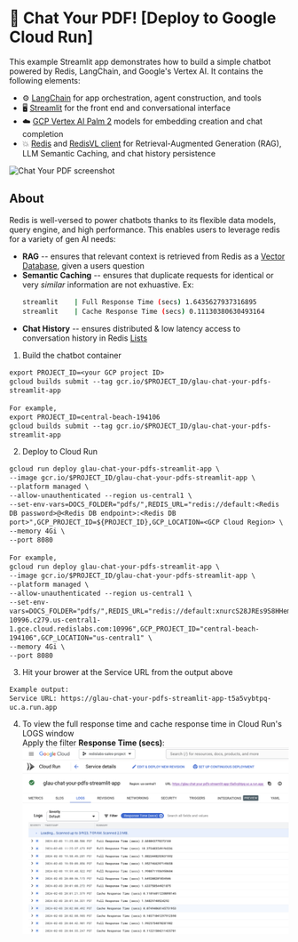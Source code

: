 # 📃 Chat Your PDF! [Deploy to Google Cloud Run]

This example Streamlit app demonstrates how to build a simple chatbot powered by Redis, LangChain, and Google's Vertex AI. It contains the following elements:

- ⚙️ [LangChain](https://python.langchain.com/docs/get_started/introduction.html) for app orchestration, agent construction, and tools
- 🖥️ [Streamlit](https://docs.streamlit.io/knowledge-base/tutorials/build-conversational-apps) for the front end and conversational interface
- ☁️ [GCP Vertex AI Palm 2](https://cloud.google.com/vertex-ai/docs/generative-ai/start/quickstarts/api-quickstart) models for embedding creation and chat completion
- 💥 [Redis](https://redis.io) and [RedisVL client](https://redisvl.com) for Retrieval-Augmented Generation (RAG), LLM Semantic Caching, and chat history persistence

![Chat Your PDF screenshot](https://github.com/RedisVentures/gcp-redis-llm-stack/assets/20304844/fdf24716-965a-4a66-88b2-761427ff61c0)

## About
Redis is well-versed to power chatbots thanks to its flexible data models, query engine, and high performance. This enables users to leverage redis for a variety of gen AI needs:
- **RAG** -- ensures that relevant context is retrieved from Redis as a [Vector Database](https://redis.com/solutions/use-cases/vector-database), given a users question
- **Semantic Caching** -- ensures that duplicate requests for identical or very *similar* information are not exhuastive. Ex:
    ```bash
    streamlit    | Full Response Time (secs) 1.6435627937316895
    streamlit    | Cache Response Time (secs) 0.11130380630493164
    ```
- **Chat History** -- ensures distributed & low latency access to conversation history in Redis [Lists](https://redis.io/docs/data-types/lists/)

    
1) Build the chatbot container
```
export PROJECT_ID=<your GCP project ID>
gcloud builds submit --tag gcr.io/$PROJECT_ID/glau-chat-your-pdfs-streamlit-app

For example,
export PROJECT_ID=central-beach-194106
gcloud builds submit --tag gcr.io/$PROJECT_ID/glau-chat-your-pdfs-streamlit-app
```
     
2) Deploy to Cloud Run
```
gcloud run deploy glau-chat-your-pdfs-streamlit-app \
--image gcr.io/$PROJECT_ID/glau-chat-your-pdfs-streamlit-app \
--platform managed \
--allow-unauthenticated --region us-central1 \
--set-env-vars=DOCS_FOLDER="pdfs/",REDIS_URL="redis://default:<Redis DB password>@<Redis DB endpoint>:<Redis DB port>",GCP_PROJECT_ID=${PROJECT_ID},GCP_LOCATION=<GCP Cloud Region> \
--memory 4Gi \
--port 8080 

For example,
gcloud run deploy glau-chat-your-pdfs-streamlit-app \
--image gcr.io/$PROJECT_ID/glau-chat-your-pdfs-streamlit-app \
--platform managed \
--allow-unauthenticated --region us-central1 \
--set-env-vars=DOCS_FOLDER="pdfs/",REDIS_URL="redis://default:xnurcS28JREs9S8HHemx2cKc1jLFi3ua@redis-10996.c279.us-central1-1.gce.cloud.redislabs.com:10996",GCP_PROJECT_ID="central-beach-194106",GCP_LOCATION="us-central1" \
--memory 4Gi \
--port 8080 
```
    
3) Hit your brower at the Service URL from the output above 
```
Example output:
Service URL: https://glau-chat-your-pdfs-streamlit-app-t5a5vybtpq-uc.a.run.app
```
   
4) To view the full response time and cache response time in Cloud Run's LOGS window    
Apply the filter **Response  Time (secs)**:
![Cloud Run LOGS](./img/cloudRunLogs.png)

    
